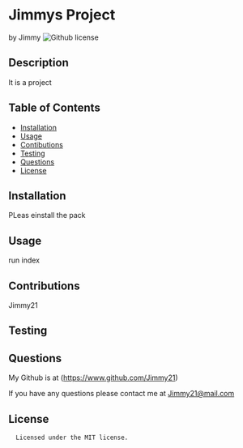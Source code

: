 # Jimmys Project
by Jimmy
![Github license](https://img.shields.io/badge/license-MIT-blue.svg)
## Description
It is a project
## Table of Contents
* [Installation](#Installation)
* [Usage](#Usage)
* [Contibutions](#Contributions)
* [Testing](#Testing)
* [Questions](#Questions)
* [License](#License)
## Installation
PLeas einstall the pack
## Usage
run index
## Contributions
Jimmy21
## Testing

## Questions 
My Github is at (https://www.github.com/Jimmy21)


If you have any questions please contact me at Jimmy21@mail.com

## License
      Licensed under the MIT license.

